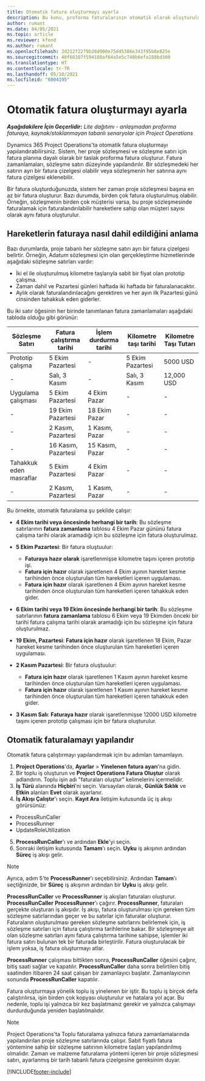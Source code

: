 ```yaml
---
title: Otomatik fatura oluşturmayı ayarla
description: Bu konu, proforma faturalarının otomatik olarak oluşturulmasını ayarlama ve yapılandırma hakkında bilgi sağlar.
author: rumant
ms.date: 04/05/2021
ms.topic: article
ms.reviewer: kfend
ms.author: rumant
ms.openlocfilehash: 2d212f2279b28d900e75d45386e343f95b8e825e
ms.sourcegitcommit: 40f68387f594180af64a5e5c748b6efa188bd300
ms.translationtype: HT
ms.contentlocale: tr-TR
ms.lasthandoff: 05/10/2021
ms.locfileid: "6004195"
---
```

# <a name="set-up-automatic-invoice-creation"></a>Otomatik fatura oluşturmayı ayarla 
 
_**Aşağıdakilere İçin Geçerlidir:** Lite dağıtımı - anlaşmadan proforma faturaya, kaynak/stoklanmayan tabanlı senaryolar için Project Operations_

Dynamics 365 Project Operations'ta otomatik fatura oluşturmayı yapılandırabilirsiniz. Sistem, her proje sözleşmesi ve sözleşme satırı için fatura planına dayalı olarak bir taslak proforma fatura oluşturur. Fatura zamanlamaları, sözleşme satırı düzeyinde yapılandırılır. Bir sözleşmedeki her satırın ayrı bir fatura çizelgesi olabilir veya sözleşmenin her satırına aynı fatura çizelgesi eklenebilir.

Bir fatura oluşturduğunuzda, sistem her zaman proje sözleşmesi başına en az bir fatura oluşturur. Bazı durumda, birden çok fatura oluşturulmuş olabilir. Örneğin, sözleşmenin birden çok müşterisi varsa, bu proje sözleşmesinde faturalamak için faturalandırılabilir hareketlere sahip olan müşteri sayısı olarak aynı fatura oluşturulur.

## <a name="understand-how-transactions-are-included-on-an-invoice"></a>Hareketlerin faturaya nasıl dahil edildiğini anlama 

Bazı durumlarda, proje tabanlı her sözleşme satırı ayrı bir fatura çizelgesi belirtir. Örneğin, Adatum sözleşmesi için olan gerçekleştirme hizmetlerinde aşağıdaki sözleşme satırları vardır:

- İki el ile oluşturulmuş kilometre taşlarıyla sabit bir fiyat olan prototip çalışma.
- Zaman dahil ve Pazartesi günleri haftada iki haftada bir faturalanacaktır.
- Aylık olarak faturalandırılacağını gerektiren ve her ayın ilk Pazartesi günü cinsinden tahakkuk eden giderler.

Bu iki satır öğesinin her birinde tanımlanan fatura zamanlamaları aşağıdaki tabloda olduğu gibi görünür:

| Sözleşme Satırı | Fatura çalıştırma tarihi | İşlem durdurma tarihi | Kilometre taşı tarihi | Kilometre Taşı Tutarı |
| --- | --- | --- | --- | --- |
| Prototip çalışma | 5 Ekim Pazartesi | - | 5 Ekim Pazartesi | 5000 USD |
| - | Salı, 3 Kasım | - | Salı, 3 Kasım | 12,000 USD |
| Uygulama çalışması | 5 Ekim Pazartesi | 4 Ekim Pazar | - | - |
| - | 19 Ekim Pazartesi | 18 Ekim Pazar | - | - |
| - | 2 Kasım, Pazartesi | 1 Kasım, Pazar | - | - |
| - | 16 Kasım, Pazartesi | 15 Kasım, Pazar | - | - |
| Tahakkuk eden masraflar | 5 Ekim Pazartesi | 4 Ekim Pazar | - | - |
| - | 2 Kasım, Pazartesi | 1 Kasım, Pazar | - | - |

Bu örnekte, otomatik faturalama şu şekilde çalışır:

- **4 Ekim tarihi veya öncesinde herhangi bir tarih**: Bu sözleşme satırlarının **fatura zamanlama** tablosu 4 Ekim Pazar gününü fatura çalışma tarihi olarak aramadığı için bu sözleşme için fatura oluşturulmaz.
- **5 Ekim Pazartesi**: Bir fatura oluştuulur:

    - **Faturaya hazır olarak** işaretlenmişse kilometre taşını içeren prototip işi.
    - **Fatura için hazır** olarak işaretlenen 4 Ekim ayının hareket kesme tarihinden önce oluşturulan tüm hareketleri içeren uygulaması.
    - **Fatura için hazır** olarak işaretlenen 4 Ekim ayının hareket kesme tarihinden önce oluşturulan tüm hareketleri içeren tahakkuk eden gider.
  
- **6 Ekim tarihi veya 19 Ekim öncesinde herhangi bir tarih**: Bu sözleşme satırlarının **fatura zamanlama** tablosu 6 Ekim veya 19 Ekimden önceki bir tarihi fatura çalışma tarihi olarak aramadığı için bu sözleşme için fatura oluşturulmaz.
- **19 Ekim, Pazartesi**: **Fatura için hazır** olarak işaretlenen 18 Ekim, Pazar hareket kesme tarihinden önce oluşturulan tüm hareketleri içeren uygulaması.
- **2 Kasım Pazartesi**: Bir fatura oluştuulur:

    - **Fatura için hazır** olarak işaretlenen 1 Kasım ayının hareket kesme tarihinden önce oluşturulan tüm hareketleri içeren uygulaması.
    - **Fatura için hazır** olarak işaretlenen 1 Kasım ayının hareket kesme tarihinden önce oluşturulan tüm hareketleri içeren tahakkuk eden gider.

- **3 Kasım Salı**: **Faturaya hazır** olarak işaretlenmişse 12000 USD kilometre taşını içeren prototip çalışması için bir fatura oluşturulur.

## <a name="configure-automatic-invoicing"></a>Otomatik faturalamayı yapılandır

Otomatik fatura çalıştırmayı yapılandırmak için bu adımları tamamlayın.

1. **Project Operations**'da, **Ayarlar** > **Yinelenen fatura ayarı**'na gidin.
2. Bir toplu iş oluşturun ve **Project Operations Fatura Oluştur** olarak adlandırın. Toplu işin adı "faturaları oluştur" kelimelerini içermelidir.
3. **İş Türü** alanında **Hiçbiri**'ni seçin. Varsayılan olarak, **Günlük Sıklık** ve **Etkin** alanları **Evet** olarak ayarlanır.
4. **İş Akışı Çalıştır**'ı seçin. **Kayıt Ara** iletişim kutusunda üç iş akışı görürsünüz:

- ProcessRunCaller
- ProcessRunner
- UpdateRoleUtilization

5. **ProcessRunCaller**'ı ve ardından **Ekle**'yi seçin.
6. Sonraki iletişim kutusunda **Tamam**'ı seçin. **Uyku** iş akışının ardından **Süreç** iş akışı gelir. 

> [!NOTE]
> Ayrıca, adım 5'te **ProcessRunner**'ı seçebilirsiniz. Ardından **Tamam**'ı seçtiğinizde, bir **Süreç** iş akışının ardından bir **Uyku** iş akışı gelir.

**ProcessRunCaller** ve **ProcessRunner** iş akışları faturaları oluşturur. **ProcessRunCaller** **ProcessRunner**'ı çağırır. **ProcessRunner**, faturaları gerçekte oluşturan iş akışıdır. İş akışı, fatura oluşturulması için gereken tüm sözleşme satırlarından geçer ve bu satırlar için faturalar oluşturur. Faturaların oluşturulması gereken sözleşme satırlarını belirlemek için, iş sözleşme satırları için fatura çalıştırma tarihlerine bakar. Bir sözleşmeye ait olan sözleşme satırları aynı fatura çalıştırma tarihine sahipse, işlemler iki fatura satırı bulunan tek bir faturada birleştirilir. Fatura oluşturulacak bir işlem yoksa, iş fatura oluşturmayı atlar.

**ProcessRunner** çalışması bittikten sonra, **ProcessRunCaller** öğesini çağırır, bitiş saati sağlar ve kapatılır. **ProcessRunCaller** daha sonra belirtilen bitiş saatinden itibaren 24 saat çalışan bir zamanlayıcı başlatır. Zamanlayıcının sonunda **ProcessRunCaller** kapatılır.

Fatura oluşturmaya yönelik toplu iş yinelenen bir iştir. Bu toplu iş birçok defa çalıştırılırsa, işin birden çok kopyası oluşturulur ve hatalara yol açar. Bu nedenle, toplu işi yalnızca bir kez başlatmanız gerekir ve yalnızca çalışmayı durdurduğunda yeniden başlatılmalıdır.

> [!NOTE]
> Project Operations'ta Toplu faturalama yalnızca fatura zamanlamalarında yapılandırılan proje sözleşme satırlarında çalışır. Sabit fiyatlı fatura yöntemine sahip bir sözleşme satırının kilometre taşları yapılandırılmış olmalıdır. Zaman ve malzeme faturalama yöntemi içeren bir proje sözleşmesi satırı, ayarlanmış bir tarih tabanlı fatura çizelgesine gereksinim duyar.


[!INCLUDE[footer-include](../../includes/footer-banner.md)]
